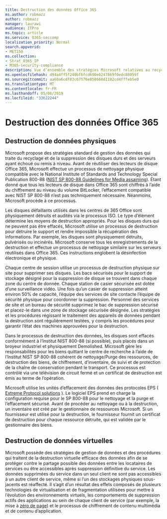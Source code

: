 ```yaml
---
title: Destruction des données Office 365
ms.author: robmazz
author: robmazz
manager: laurawi
audience: ITPro
ms.topic: article
ms.service: O365-seccomp
localization_priority: Normal
search.appverid:
- MET150
ms.collection:
- Strat_O365_IP
- M365-security-compliance
description: Vue d’ensemble des stratégies Microsoft relatives au recyclage, à la suppression ou à la destruction des lecteurs de disque et serveurs des centres de données Office 365.
ms.openlocfilehash: d94a4ff5f240bfbfcd690e6247869f0edc88059f
ms.sourcegitcommit: aa60a6cdf83c67576e858668d1182cd4fffeb5e0
ms.translationtype: MT
ms.contentlocale: fr-FR
ms.lasthandoff: 05/06/2019
ms.locfileid: "33622244"
---
```

# <a name="office-365-data-destruction"></a>Destruction des données Office 365

## <a name="physical-data-destruction"></a>Destruction de données physiques

Microsoft propose des stratégies standard de gestion des données qui traite du recyclage et de la suppression des disques durs et des serveurs ayant échoué ou remis à niveau. Avant de réutiliser des lecteurs de disque Office 365, Microsoft effectue un processus de nettoyage physique compatible avec le National Institute of Standards and Technology Special Publication 800-88 ([NIST SP 800-88 Guidelines for Media assainiing](http://nvlpubs.nist.gov/nistpubs/SpecialPublications/NIST.SP.800-88r1.pdf)). Étant donné que tous les lecteurs de disque dans Office 365 sont chiffrés à l’aide du chiffrement au niveau du volume BitLocker, l’effacement compatible avec NIST SP 800-88 n’est pas techniquement nécessaire. Néanmoins, Microsoft procède à ce processus.

Les disques défaillants utilisés dans les centres de 365 Office sont physiquement détruits et audités via le processus ISO. Le type d’élément détermine les moyens de destruction appropriés. Pour les disques durs qui ne peuvent pas être effacés, Microsoft utilise un processus de destruction pour détruire le support et rendre impossible la récupération des informations. Par exemple, les disques sont physiquement détruits, pulvérisés ou incinérés. Microsoft conserve tous les enregistrements de la destruction et effectue un processus de nettoyage similaire sur les serveurs réutilisés dans Office 365. Ces instructions englobent la désinfection électronique et physique.

Chaque centre de session utilise un processus de destruction physique sur site pour supprimer ses disques. Les bacs sécurisés pour le support de stockage désigné pour la suppression de disque se trouvent dans chaque zone du centre de donnée. Chaque station de casier sécurisée est dotée d’une surveillance vidéo. Une fois qu’un casier de suppression atteint environ 50% de capacité, l’équipe des services de site contacte l’équipe de sécurité physique pour coordonner la suppression. Personnel des services de site et un bureau de sécurité supprimez le bac de suppression sécurisé et placez-le dans une zone de stockage sécurisée désignée. Les stratégies et les procédures régissant le traitement des appareils de données pendant la destruction sont régulièrement testées, y compris les procédures pour garantir l’état des machines approuvées pour la destruction.

Dans le processus de destruction des données, les disques sont effacés conformément à l’Institut NIST 800-88 (si possible), puis placés dans un broyeur industriel et physiquement Demolished. Microsoft gère les responsabilités pour les biens quittant le centre de recherche à l’aide de l’Institut NIST SP 800-88 cohérent de nettoyage/Purge des ressources, de destruction des biens, de chiffrement, d’inventaire, de suivi et de protection de la chaîne de conservation pendant le transport. Ce processus est contrôlé via une télévision de circuit fermé et un certificat de destruction est émis au terme de l’opération.

Microsoft utilise les unités d’effacement des données des protocoles EPS ( [Extreme Protocol solutions](http://www.enterprisedataerasure.com/) ). Le logiciel EPS prend en charge la configuration requise pour le SP 800-88 pour le nettoyage et la purge et l’effacement sécurisé. Avant de procéder au nettoyage ou à la destruction, un inventaire est créé par le gestionnaire de ressources Microsoft. Si un fournisseur est utilisé pour la destruction, le fournisseur fournit un certificat de destruction pour chaque ressource détruite, qui est validée par le gestionnaire des biens.

## <a name="virtual-data-destruction"></a>Destruction de données virtuelles

Microsoft possède des stratégies de gestion de données et des procédures qui traitent de la destruction virtuelle efficace des données afin de se protéger contre le partage possible des données entre les locataires de services ou être accessibles après suppression définitive du service. Les données supprimées du service dans un seul client ne sont pas accessibles à un autre client de service, même si l’un des stockages physiques sous-jacents est réaffecté. Il s’agit d’un résultat des effets composés de plusieurs technologies de virtualisation et de fragmentation utilisées pour mettre à l’évolution des environnements virtuels, les comportements de suppression actifs des applications au sein de chaque client de service (par exemple, la mise à [zéro de page](https://docs.microsoft.com/office365/securitycompliance/office-365-exchange-online-data-deletion#page-zeroing)) et le processus de chiffrement de contenu multimédia et de contenu d’application.